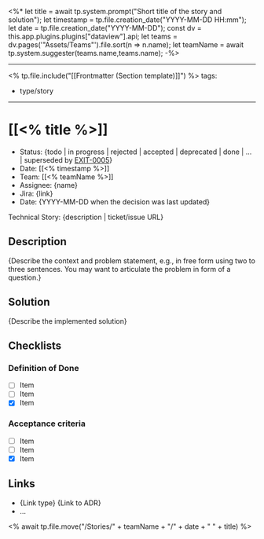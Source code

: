 <%* 
let title = await tp.system.prompt("Short title of the story and solution");
let timestamp = tp.file.creation_date("YYYY-MM-DD HH:mm");
let date = tp.file.creation_date("YYYY-MM-DD");
const dv = this.app.plugins.plugins["dataview"].api; 
let teams = dv.pages('"Assets/Teams"').file.sort(n => n.name); 
let teamName = await tp.system.suggester(teams.name,teams.name);
-%>

---
<% tp.file.include("[[Frontmatter (Section template)]]") %>
tags:
  - type/story
---

# [[<% title %>]]

* Status: {todo | in progress | rejected | accepted | deprecated | done | … | superseded by [EXIT-0005](EXIT05-example.md)} <!-- optional -->
* Date: [[<% timestamp %>]]
* Team: [[<% teamName %>]]
* Assignee: {name} <!-- optional -->
* Jira: {link} <!-- optional -->
* Date: {YYYY-MM-DD when the decision was last updated} <!-- optional -->

Technical Story: {description | ticket/issue URL} <!-- optional -->

## Description

{Describe the context and problem statement, e.g., in free form using two to three sentences. You may want to articulate the problem in form of a question.}

## Solution <!-- optional -->
{Describe the implemented solution}

## Checklists <!-- optional -->

### Definition of Done <!-- optional -->

- [ ] Item
- [ ] Item
- [x] Item

### Acceptance criteria <!-- optional -->

- [ ] Item
- [ ] Item
- [x] Item

## Links <!-- optional -->

* {Link type} {Link to ADR} <!-- example: Refined by [ADR-0005](0005-example.md) -->
* … <!-- numbers of links can vary -->

<% await tp.file.move("/Stories/" + teamName + "/" + date  + " " + title)  %>